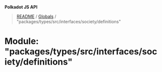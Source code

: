 **Polkadot JS API**

> [README](../README.md) / [Globals](../globals.md) / "packages/types/src/interfaces/society/definitions"

# Module: "packages/types/src/interfaces/society/definitions"
